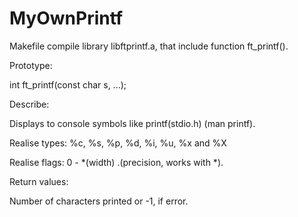 # MyOwnPrintf
Makefile compile library libftprintf.a, that include function ft_printf().

Prototype:

int ft_printf(const char s, ...);

Describe:

Displays to console symbols like printf(stdio.h) (man printf).

Realise types: %c, %s, %p, %d, %i, %u, %x and %X

Realise flags: 0 - *(width) .(precision, works with *).

Return values:

Number of characters printed or -1, if error.
